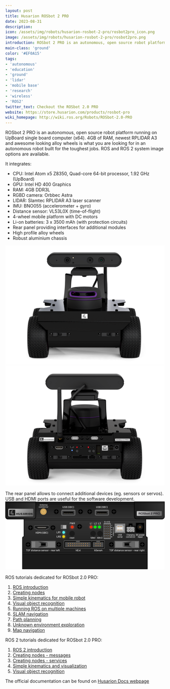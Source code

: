 ```yaml
---
layout: post
title: Husarion ROSbot 2 PRO
date: 2023-08-31
description:
icon: /assets/img/robots/husarion-rosbot-2-pro/rosbot2pro_icon.png
image: /assets/img/robots/husarion-rosbot-2-pro/rosbot2pro.png
introduction: ROSbot 2 PRO is an autonomous, open source robot platform running on UpBoard single board computer (x64). 4GB of RAM, newest RPLIDAR A3 and awesome looking alloy wheels is what you are looking for in an autonomous robot built for the toughest jobs. ROS and ROS 2 system image options are available.
main-class: 'ground'
color: '#EF0A15'
tags:
- 'autonomous'
- 'education'
- 'ground'
- 'lidar'
- 'mobile base'
- 'research'
- 'wireless'
- 'ROS2'
twitter_text: Checkout the ROSbot 2.0 PRO
website: https://store.husarion.com/products/rosbot-pro
wiki_homepage: http://wiki.ros.org/Robots/ROSbot-2.0-PRO
---
```


ROSbot 2 PRO is an autonomous, open source robot platform running on UpBoard single board computer (x64). 4GB of RAM, newest RPLIDAR A3 and awesome looking alloy wheels is what you are looking for in an autonomous robot built for the toughest jobs. ROS and ROS 2 system image options are available.

It integrates:
 - CPU: Intel Atom x5 Z8350, Quad-core 64-bit processor, 1.92 GHz (UpBoard)
 - GPU: Intel HD 400 Graphics
 - RAM: 4GB DDR3L
 - RGBD camera: Orbbec Astra
 - LIDAR: Slamtec RPLIDAR A3 laser scanner
 - IMU: BNO055 (accelerometer + gyro)
 - Distance sensor: VL53L0X (time-of-flight)
 - 4-wheel mobile platform with DC motors
 - Li-on batteries: 3 x 3500 mAh (with protection circuits)
 - Rear panel providing interfaces for additional modules
 - High profile alloy wheels
 - Robust aluminium chassis

![Appearance](/assets/img/robots/husarion-rosbot-2-pro/rosbot2pro_appearance1.png)
![Appearance](/assets/img/robots/husarion-rosbot-2-pro/rosbot2pro_appearance.png)


The rear panel allows to connect additional devices (eg. sensors or servos). USB and HDMI ports are useful for the software development.
![Rear panel](/assets/img/robots/husarion-rosbot-2-pro/rosbot2pro_rear_panel.png)

ROS tutorials dedicated for ROSbot 2.0 PRO:
1. [ROS introduction](https://husarion.com/tutorials/ros-tutorials/1-ros-introduction)
2. [Creating nodes](https://husarion.com/tutorials/ros-tutorials/2-creating-nodes)
3. [Simple kinematics for mobile robot](https://husarion.com/tutorials/ros-tutorials/3-simple-kinematics-for-mobile-robot)
4. [Visual object recognition](https://husarion.com/tutorials/ros-tutorials/4-visual-object-recognition)
5. [Running ROS on multiple machines](https://husarion.com/tutorials/ros-tutorials/5-running-ros-on-multiple-machines)
6. [SLAM navigation](https://husarion.com/tutorials/ros-tutorials/6-slam-navigation)
7. [Path planning](https://husarion.com/tutorials/ros-tutorials/7-path-planning)
8. [Unknown environment exploration](https://husarion.com/tutorials/ros-tutorials/8-unknown-environment-exploration)
9. [Map navigation](https://husarion.com/tutorials/ros-tutorials/9-map-navigation)

ROS 2 tutorials dedicated for ROSbot 2.0 PRO:
1. [ROS 2 introduction](https://husarion.com/tutorials/ros2-tutorials/1-ros2-introduction/)
2. [Creating nodes - messages](https://husarion.com/tutorials/ros2-tutorials/2-creating-nodes-messages/)
3. [Creating nodes - services](https://husarion.com/tutorials/ros2-tutorials/3-creating-nodes-services/)
4. [Simple kinematics and visualization](https://husarion.com/tutorials/ros2-tutorials/4-simple-kinematics-and-visualization/)
5. [Visual object recognition](https://husarion.com/tutorials/ros2-tutorials/5-visual-object-recognition/)

The official documentation can be found on [Husarion Docs webpage](https://husarion.com/manuals/rosbot-manual/)
